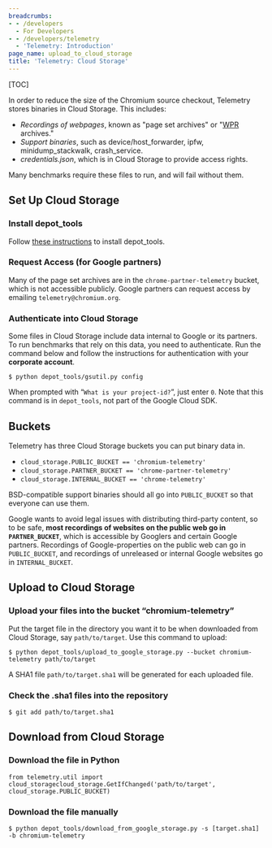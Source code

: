 ```yaml
---
breadcrumbs:
- - /developers
  - For Developers
- - /developers/telemetry
  - 'Telemetry: Introduction'
page_name: upload_to_cloud_storage
title: 'Telemetry: Cloud Storage'
---
```


[TOC]

In order to reduce the size of the Chromium source checkout, Telemetry stores
binaries in Cloud Storage. This includes:

*   *Recordings of webpages*, known as "page set archives" or
            "[WPR](https://github.com/chromium/web-page-replay) archives."
*   *Support binaries*, such as device/host_forwarder, ipfw,
            minidump_stackwalk, crash_service.
*   *credentials.json*, which is in Cloud Storage to provide access
            rights.

Many benchmarks require these files to run, and will fail without them.

## Set Up Cloud Storage

### Install depot_tools

Follow [these instructions](/developers/how-tos/install-depot-tools) to install
depot_tools.

### Request Access (for Google partners)

Many of the page set archives are in the `chrome-partner-telemetry` bucket,
which is not accessible publicly. Google partners can request access by emailing
`telemetry@chromium.org`.

### Authenticate into Cloud Storage

Some files in Cloud Storage include data internal to Google or its partners. To
run benchmarks that rely on this data, you need to authenticate. Run the command
below and follow the instructions for authentication with your **corporate
account**.

```none
$ python depot_tools/gsutil.py config
```

When prompted with “`What is your project-id?`”, just enter `0`. Note that this
command is in `depot_tools`, not part of the Google Cloud SDK.

## Buckets

Telemetry has three Cloud Storage buckets you can put binary data in.

*   `cloud_storage.PUBLIC_BUCKET == 'chromium-telemetry'`
*   `cloud_storage.PARTNER_BUCKET == 'chrome-partner-telemetry'`
*   `cloud_storage.INTERNAL_BUCKET == 'chrome-telemetry'`

BSD-compatible support binaries should all go into `PUBLIC_BUCKET` so that
everyone can use them.

Google wants to avoid legal issues with distributing third-party content, so to
be safe, **most recordings of websites on the public web go in
`PARTNER_BUCKET`**, which is accessible by Googlers and certain Google partners.
Recordings of Google-properties on the public web can go in `PUBLIC_BUCKET`, and
recordings of unreleased or internal Google websites go in `INTERNAL_BUCKET`.

## Upload to Cloud Storage

### Upload your files into the bucket “chromium-telemetry”

Put the target file in the directory you want it to be when downloaded from
Cloud Storage, say `path/to/target`. Use this command to upload:

```none
$ python depot_tools/upload_to_google_storage.py --bucket chromium-telemetry path/to/target
```

A SHA1 file `path/to/target.sha1` will be generated for each uploaded file.

### Check the .sha1 files into the repository

```none
$ git add path/to/target.sha1
```

## Download from Cloud Storage

### Download the file in Python

```none
from telemetry.util import cloud_storagecloud_storage.GetIfChanged('path/to/target', cloud_storage.PUBLIC_BUCKET)
```

### Download the file manually

```none
$ python depot_tools/download_from_google_storage.py -s [target.sha1] -b chromium-telemetry
```